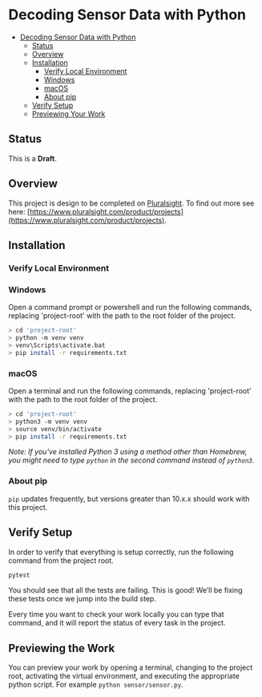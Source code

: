# Decoding Sensor Data with Python

- [Decoding Sensor Data with Python](#decoding-sensor-data-with-python)
  - [Status](#status)
  - [Overview](#overview)
  - [Installation](#installation)
    - [Verify Local Environment](#verify-local-environment)
    - [Windows](#windows)
    - [macOS](#macos)
    - [About pip](#about-pip)
  - [Verify Setup](#verify-setup)
  - [Previewing Your Work](#previewing-your-work)

## Status

This is a **Draft**.

## Overview

This project is design to be completed on [Pluralsight](https://pluralsight.com). To find out more see here: [https://www.pluralsight.com/product/projects](https://www.pluralsight.com/product/projects).

## Installation

### Verify Local Environment

### Windows

Open a command prompt or powershell and run the following commands, replacing 'project-root' with the path to the root folder of the project.

``` bash
> cd 'project-root'
> python -m venv venv
> venv\Scripts\activate.bat
> pip install -r requirements.txt
```

### macOS

Open a terminal and run the following commands, replacing 'project-root' with the path to the root folder of the project.

```bash
> cd 'project-root'
> python3 -m venv venv
> source venv/bin/activate
> pip install -r requirements.txt
```

*Note: If you've installed Python 3 using a method other than Homebrew, you might need to type `python` in the second command instead of `python3`.*

### About pip

`pip` updates frequently, but versions greater than 10.x.x should work with this project.

## Verify Setup

In order to verify that everything is setup correctly, run the following command from the project root.

```bash
pytest
```

You should see that all the tests are failing. This is good! We’ll be fixing these tests once we jump into the build step.

Every time you want to check your work locally you can type that command, and it will report the status of every task in the project.

## Previewing the Work

You can preview your work by opening a terminal, changing to the project root, activating the virtual environment, and executing the appropriate python script. For example `python sensor/sensor.py`.
